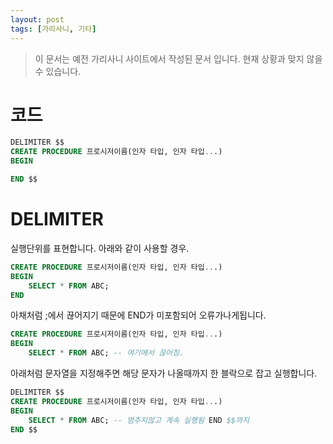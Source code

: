```yaml
---
layout: post
tags: [가리사니, 기타]
---
```


> 이 문서는 예전 가리사니 사이트에서 작성된 문서 입니다.
현재 상황과 맞지 않을 수 있습니다.


# 코드
``` sql
DELIMITER $$
CREATE PROCEDURE 프로시저이름(인자 타입, 인자 타입...)
BEGIN

END $$
```

# DELIMITER
실행단위를 표현합니다.
아래와 같이 사용할 경우.
``` sql
CREATE PROCEDURE 프로시저이름(인자 타입, 인자 타입...)
BEGIN
	SELECT * FROM ABC;
END
```
아채처럼 ;에서 끊어지기 때문에 END가 미포함되어 오류가나게됩니다.
``` sql
CREATE PROCEDURE 프로시저이름(인자 타입, 인자 타입...)
BEGIN
	SELECT * FROM ABC; -- 여기에서 끊어짐.
```
아래처럼 문자열을 지정해주면 해당 문자가 나올때까지 한 블락으로 잡고 실행합니다.
``` sql
DELIMITER $$
CREATE PROCEDURE 프로시저이름(인자 타입, 인자 타입...)
BEGIN
	SELECT * FROM ABC; -- 멈추지않고 계속 실행됨 END $$까지
END $$
```